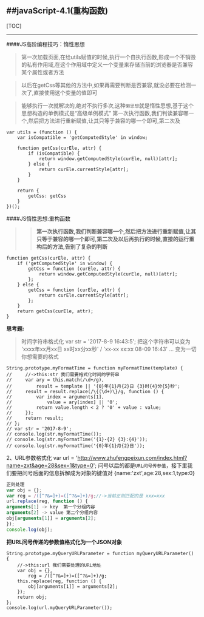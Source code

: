 ##javaScript-4.1(重构函数)
---
[TOC]

---
####JS高阶编程技巧：惰性思想


>第一次加载页面,在给utils赋值的时候,执行一个自执行函数,形成一个不销毁的私有作用域,在这个作用域中定义一个变量来存储当前的浏览器是否兼容某个属性或者方法

>以后在getCss等其他的方法中,如果再需要判断是否兼容,就没必要在检测一次了,直接使用这个变量的值即可

>能够执行一次就解决的,绝对不执行多次,这种`懒思想`就是惰性思想,基于这个思想构造的单例模式是“高级单例模式”
>第一次执行函数,我们判读兼容哪一个,然后把方法进行重新赋值,让其只等于兼容的哪一个即可,第二次及


```
var utils = (function () {
    var isCompatible = 'getComputedStyle' in window;

    function getCss(curEle, attr) {
        if (isCompatible) {
            return window.getComputedStyle(curEle, null)[attr];
        } else {
            return curEle.currentStyle[attr];
        }
    }

    return {
        getCss: getCss
    }
})();
```
####JS惰性思想:重构函数
>>**第一次执行函数,我们判断兼容哪一个,然后把方法进行重新赋值,让其只等于兼容的哪一个即可,第二次及以后再执行的时候,直接的运行重构后的方法,告别了复杂的判断**
```
function getCss(curEle, attr) {
    if ('getComputedStyle' in window) {
        getCss = function (curEle, attr) {
            return window.getComputedStyle(curEle, null)[attr];
        };
    } else {
        getCss = function (curEle, attr) {
            return curEle.currentStyle[attr];
        };
    }
    return getCss(curEle, attr);
}
```

**思考题:**
>时间字符串格式化
var str = '2017-8-9 16:43:5';
把这个字符串可以变为 'xxxx年xx月xx日 xx时xx分xx秒' / 'xx-xx xx:xx 08-09 16:43' ... 变为一切你想需要的格式


```
String.prototype.myFormatTime = function myFormatTime(template) {
//     //->this:str 我们需要格式化时间的字符串
//     var ary = this.match(/\d+/g),
//         result = template || '{0}年{1}月{2}日 {3}时{4}分{5}秒';
//     result = result.replace(/\{(\d+)\}/g, function () {
//         var index = arguments[1],
//             value = ary[index] || '0';
//         return value.length < 2 ? '0' + value : value;
//     });
//     return result;
// };
// var str = '2017-8-9';
// console.log(str.myFormatTime());
// console.log(str.myFormatTime('{1}-{2} {3}:{4}'));
// console.log(str.myFormatTime('{0}年{1}月{2}日'));
```


2、URL参数格式化
var url = 'http://www.zhufengpeixun.com/index.html?name=zxt&age=28&sex=1&type=0';
问号以后的都是`URL问号传参值`，接下里我们要把问号后面的信息拆解成为对象的键值对
{name:'zxt',age:28,sex:1,type:0}


```javascript
正则处理
var obj = {};
var reg = /([^?&=]+)=([^?&=]+)/g;//->当前正则匹配的是 xxx=xxx
url.replace(reg, function () {
arguments[1] -> key  第一个分组内容
arguments[2] -> value 第二个分组内容
obj[arguments[1]] = arguments[2];
});
console.log(obj);
```


**把URL问号传递的参数值格式化为一个JSON对象**


```
String.prototype.myQueryURLParameter = function myQueryURLParameter() {
    //->this:url 我们需要处理的URL地址
    var obj = {},
        reg = /([^?&=]+)=([^?&=]+)/g;
    this.replace(reg, function () {
        obj[arguments[1]] = arguments[2];
    });
    return obj;
};
console.log(url.myQueryURLParameter());
```